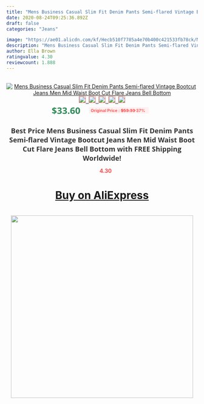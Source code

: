 ```yaml
---
title: "Mens Business Casual Slim Fit Denim Pants Semi-flared Vintage Bootcut Jeans Men Mid Waist Boot Cut Flare Jeans Bell Bottom"
date: 2020-08-24T09:25:36.892Z
draft: false
categories: "Jeans"

image: "https://ae01.alicdn.com/kf/Hecb510f7785a4e70b400c421533fb78ck/Mens-Business-Casual-Slim-Fit-Denim-Pants-Semi-flared-Vintage-Bootcut-Jeans-Men-Mid-Waist-Boot.jpg"
description: "Mens Business Casual Slim Fit Denim Pants Semi-flared Vintage Bootcut Jeans Men Mid Waist Boot Cut Flare Jeans Bell Bottom"
author: Ella Brown
ratingvalue: 4.30
reviewcount: 1.888
---
```

<br>
<div style="text-align: center;">
<a href="https://s.click.aliexpress.com/e/_A0FOX3" target="_blank" rel="nofollow noopener noreferrer"><img alt="Mens Business Casual Slim Fit Denim Pants Semi-flared Vintage Bootcut Jeans Men Mid Waist Boot Cut Flare Jeans Bell Bottom" class="magnifier-image" src="https://ae01.alicdn.com/kf/Hecb510f7785a4e70b400c421533fb78ck/Mens-Business-Casual-Slim-Fit-Denim-Pants-Semi-flared-Vintage-Bootcut-Jeans-Men-Mid-Waist-Boot.jpg_640x640.jpg">
<br>
<img style="border:1px solid salmon" src="https://ae01.alicdn.com/kf/Hecb510f7785a4e70b400c421533fb78ck/Mens-Business-Casual-Slim-Fit-Denim-Pants-Semi-flared-Vintage-Bootcut-Jeans-Men-Mid-Waist-Boot.jpg_120x120.jpg">&nbsp;&nbsp;<img style="border:1px solid salmon" src="https://ae01.alicdn.com/kf/H2f617eba43774543a540c8849082d3f7k/Mens-Business-Casual-Slim-Fit-Denim-Pants-Semi-flared-Vintage-Bootcut-Jeans-Men-Mid-Waist-Boot.jpg_120x120.jpg">&nbsp;&nbsp;<img style="border:1px solid salmon" src="https://ae01.alicdn.com/kf/H6167fbb12ff4462a998023fa69f38a41M/Mens-Business-Casual-Slim-Fit-Denim-Pants-Semi-flared-Vintage-Bootcut-Jeans-Men-Mid-Waist-Boot.jpg_120x120.jpg">&nbsp;&nbsp;<img style="border:1px solid salmon" src="_120x120.jpg">&nbsp;&nbsp;<img style="border:1px solid salmon" src="https://ae01.alicdn.com/kf/Hb9330de6d1ee4fcc8de7cd38bdd79f7aD/Mens-Business-Casual-Slim-Fit-Denim-Pants-Semi-flared-Vintage-Bootcut-Jeans-Men-Mid-Waist-Boot.jpg_120x120.jpg"></a></div><br0>
<div style="text-align: center;"><span style="background-color: white; border: 0px; box-sizing: border-box; color: seagreen; display: inline-block; font-family: &quot;open sans&quot; , &quot;arial&quot; , &quot;helvetica&quot; , sans-serif , &quot;heiti&quot;; font-size: 24px; font-stretch: inherit; font-weight: 700; line-height: inherit; margin: 0px 10px 0px 0px; padding: 0px; vertical-align: middle;">$33.60 </span>
<span style="background: rgb(255 , 241 , 241); border-radius: 3px; border: 0px; box-sizing: border-box; color: #ff4747; display: inline-block; font-family: inherit; font-size: 12px; font-stretch: inherit; font-style: inherit; font-variant: inherit; font-weight: 600; line-height: inherit; margin: 0px; padding: 2px 5px; transform: scale(0.9); vertical-align: middle;">Original Price : <b style="text-decoration: line-through;">$53.33 </b> 37%&nbsp;&nbsp;</span></div>
<h1 style="color: #333333; display: inline-block; font-family: &quot;open sans&quot; , &quot;arial&quot; , &quot;helvetica&quot; , sans-serif , &quot;heiti&quot;; font-size: 18px; font-stretch: inherit; font-weight: 700; text-align: center;">Best Price Mens Business Casual Slim Fit Denim Pants Semi-flared Vintage Bootcut Jeans Men Mid Waist Boot Cut Flare Jeans Bell Bottom with FREE Shipping Worldwide!</h1>
<div style="color: #ff4747; text-align: center;">
<img src="https://4.bp.blogspot.com/-M0ZcTcb-5uY/XleCXlxnR4I/AAAAAAAAAEc/OrjgMkXV1oMQFaCRZj5HQwOCBcu3w1FegCPcBGAYYCw/s1600/star.png" style="height: 15px;">&nbsp;<b>4.30</b></div>
<div class="button_cont" align="center"><a class="buynow_a" href="https://s.click.aliexpress.com/e/_A0FOX3" target="_blank" rel="nofollow noopener noreferrer"><H1>Buy on AliExpress</H1></a></div><br>
<div class="separator" style="clear: both; text-align: center;">
<img src="https://lh3.googleusercontent.com/-pTy5HemUv9M/XlePHvY0dAI/AAAAAAAAAE4/0nX5iRUoIWY8eMW9Dpxeirr157OZliDIgCLcBGAsYHQ/s1600/badge.gif" width="480">
</div>
